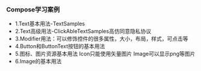 ### Compose学习案例
- 1.Text基本用法-TextSamples
- 2.Text高级用法-ClickAbleTextSamples高仿同意隐私协议
- 3.Modifier用法：可以修饰控件的很多属性，大小，布局，样式，可点击等
- 4.Button和ButtonText按钮的基本用法
- 5.图标、图片资源基本用法 Icon只能使用矢量图片 Image可以显示png等图片
- 6.Image的基本用法